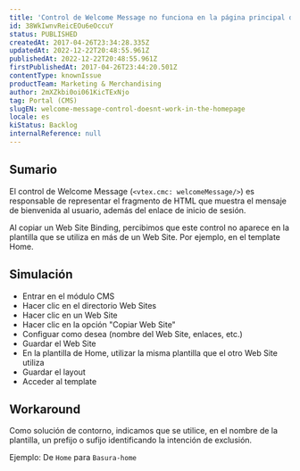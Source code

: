 ```yaml
---
title: 'Control de Welcome Message no funciona en la página principal del sitio'
id: 38WkIwnvReicEOu6eOccuY
status: PUBLISHED
createdAt: 2017-04-26T23:34:28.335Z
updatedAt: 2022-12-22T20:48:55.961Z
publishedAt: 2022-12-22T20:48:55.961Z
firstPublishedAt: 2017-04-26T23:44:20.501Z
contentType: knownIssue
productTeam: Marketing & Merchandising
author: 2mXZkbi0oi061KicTExNjo
tag: Portal (CMS)
slugEN: welcome-message-control-doesnt-work-in-the-homepage
locale: es
kiStatus: Backlog
internalReference: null
---
```


## Sumario

El control de Welcome Message (`<vtex.cmc: welcomeMessage/>`) es responsable de representar el fragmento de HTML que muestra el mensaje de bienvenida al usuario, además del enlace de inicio de sesión.

Al copiar un Web Site Binding, percibimos que este control no aparece en la plantilla que se utiliza en más de un Web Site. Por ejemplo, en el template Home.

## Simulación

- Entrar en el módulo CMS
- Hacer clic en el directorio Web Sites
- Hacer clic en un Web Site
- Hacer clic en la opción "Copiar Web Site"
- Configuar como desea (nombre del Web Site, enlaces, etc.)
- Guardar el Web Site
- En la plantilla de Home, utilizar la misma plantilla que el otro Web Site utiliza
- Guardar el layout
- Acceder al template

## Workaround

Como solución de contorno, indicamos que se utilice, en el nombre de la plantilla, un prefijo o sufijo identificando la intención de exclusión.

Ejemplo:
De `Home` para `Basura-home`

